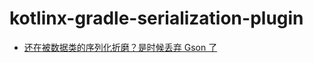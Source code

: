 # kotlinx-gradle-serialization-plugin

- [还在被数据类的序列化折磨？是时候丢弃 Gson 了](https://mp.weixin.qq.com/s?__biz=MzIzMTYzOTYzNA==&mid=2247484222&idx=1&sn=6cecba6bec4ef545bbe1c4527f6f1bbd&chksm=e8a05c03dfd7d515cba2632a3ce0fcc481358bf081c04cd1280758daf5de63982367a84f1728&mpshare=1&scene=1&srcid=08204nQ6QEbBF8MMfI8zkrMT#rd)